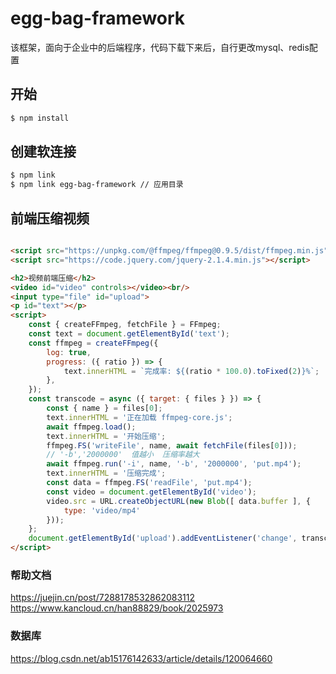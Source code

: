 # egg-bag-framework

该框架，面向于企业中的后端程序，代码下载下来后，自行更改mysql、redis配置

## 开始

```bash
$ npm install
```

## 创建软连接

```bash
$ npm link
$ npm link egg-bag-framework // 应用目录
```

## 前端压缩视频
```html

<script src="https://unpkg.com/@ffmpeg/ffmpeg@0.9.5/dist/ffmpeg.min.js"></script>
<script src="https://code.jquery.com/jquery-2.1.4.min.js"></script>

<h2>视频前端压缩</h2>
<video id="video" controls></video><br/>
<input type="file" id="upload">
<p id="text"></p>
<script>
    const { createFFmpeg, fetchFile } = FFmpeg;
    const text = document.getElementById('text');
    const ffmpeg = createFFmpeg({
        log: true,
        progress: ({ ratio }) => {
            text.innerHTML = `完成率: ${(ratio * 100.0).toFixed(2)}%`;
        },
    });
    const transcode = async ({ target: { files } }) => {
        const { name } = files[0];
        text.innerHTML = '正在加载 ffmpeg-core.js';
        await ffmpeg.load();
        text.innerHTML = '开始压缩';
        ffmpeg.FS('writeFile', name, await fetchFile(files[0]));
        // '-b','2000000'  值越小  压缩率越大
        await ffmpeg.run('-i', name, '-b', '2000000', 'put.mp4');
        text.innerHTML = '压缩完成';
        const data = ffmpeg.FS('readFile', 'put.mp4');
        const video = document.getElementById('video');
        video.src = URL.createObjectURL(new Blob([ data.buffer ], {
            type: 'video/mp4'
        }));
    };
    document.getElementById('upload').addEventListener('change', transcode);
</script>
```

### 帮助文档

https://juejin.cn/post/7288178532862083112
https://www.kancloud.cn/han88829/book/2025973

### 数据库
https://blog.csdn.net/ab15176142633/article/details/120064660

